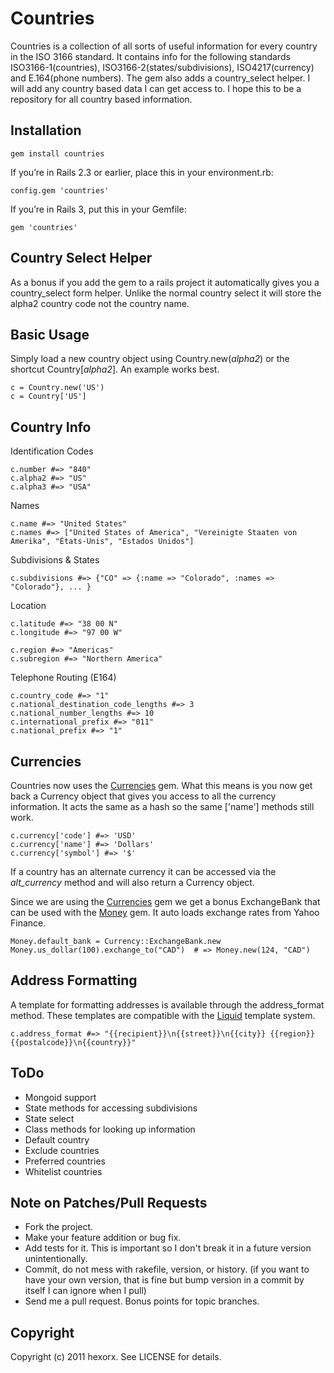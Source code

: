 Countries
=========

Countries is a collection of all sorts of useful information for every country in the ISO 3166 standard. It contains info for the following standards ISO3166-1(countries), ISO3166-2(states/subdivisions), ISO4217(currency) and E.164(phone numbers). The gem also adds a country_select helper. I will add any country based data I can get access to. I hope this to be a repository for all country based information.

Installation
------------

    gem install countries
    
  If you’re in Rails 2.3 or earlier, place this in your environment.rb:

    config.gem 'countries'
    
  If you’re in Rails 3, put this in your Gemfile:
  
    gem 'countries'

Country Select Helper
---------------------

As a bonus if you add the gem to a rails project it automatically gives you a country_select form helper. Unlike the normal country select it will store the alpha2 country code not the country name.
    
Basic Usage
-----------

Simply load a new country object using Country.new(*alpha2*) or the shortcut Country[*alpha2*]. An example  works best.

    c = Country.new('US')
    c = Country['US']
    
Country Info
------------

  Identification Codes
  
    c.number #=> "840"
    c.alpha2 #=> "US"
    c.alpha3 #=> "USA"

  Names
  
    c.name #=> "United States"
    c.names #=> ["United States of America", "Vereinigte Staaten von Amerika", "États-Unis", "Estados Unidos"]
    
  Subdivisions & States
  
    c.subdivisions #=> {"CO" => {:name => "Colorado", :names => "Colorado"}, ... }

  Location
  
    c.latitude #=> "38 00 N"
    c.longitude #=> "97 00 W"

    c.region #=> "Americas"
    c.subregion #=> "Northern America"
  
  Telephone Routing (E164)
  
    c.country_code #=> "1"
    c.national_destination_code_lengths #=> 3
    c.national_number_lengths #=> 10
    c.international_prefix #=> "011"
    c.national_prefix #=> "1"
    
Currencies
----------

Countries now uses the [Currencies][] gem. What this means is you now get back a Currency object that gives you access to all the currency information. It acts the same as a hash so the same ['name'] methods still work.

    c.currency['code'] #=> 'USD'
    c.currency['name'] #=> 'Dollars'
    c.currency['symbol'] #=> '$'

If a country has an alternate currency it can be accessed via the *alt_currency* method and will also return a Currency object.

Since we are using the [Currencies][] gem we get a bonus ExchangeBank that can be used with the [Money][] gem. It auto loads exchange rates from Yahoo Finance.

    Money.default_bank = Currency::ExchangeBank.new
    Money.us_dollar(100).exchange_to("CAD")  # => Money.new(124, "CAD")

Address Formatting
------------------
    
A template for formatting addresses is available through the address_format method. These templates are compatible with the [Liquid][] template system.

    c.address_format #=> "{{recipient}}\n{{street}}\n{{city}} {{region}} {{postalcode}}\n{{country}}"


ToDo
----

* Mongoid support
* State methods for accessing subdivisions
* State select
* Class methods for looking up information
* Default country
* Exclude countries
* Preferred countries
* Whitelist countries 

Note on Patches/Pull Requests
-----------------------------
 
* Fork the project.
* Make your feature addition or bug fix.
* Add tests for it. This is important so I don't break it in a
  future version unintentionally.
* Commit, do not mess with rakefile, version, or history.
  (if you want to have your own version, that is fine but
   bump version in a commit by itself I can ignore when I pull)
* Send me a pull request. Bonus points for topic branches.

Copyright
---------

Copyright (c) 2011 hexorx. See LICENSE for details.


[Teliax]: http://teliax.com
[Centrex]: http://en.wikipedia.org/wiki/Centrex
[CommonDataHub]: http://commondatahub.com
[Currencies]: http://gemcutter.org/gems/currencies
[Money]: http://gemcutter.org/gems/money
[Liquid]: http://www.liquidmarkup.org/